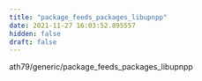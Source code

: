 ```yaml
---
title: "package_feeds_packages_libupnpp"
date: 2021-11-27 16:03:52.895557
hidden: false
draft: false
---
```


ath79/generic/package_feeds_packages_libupnpp

